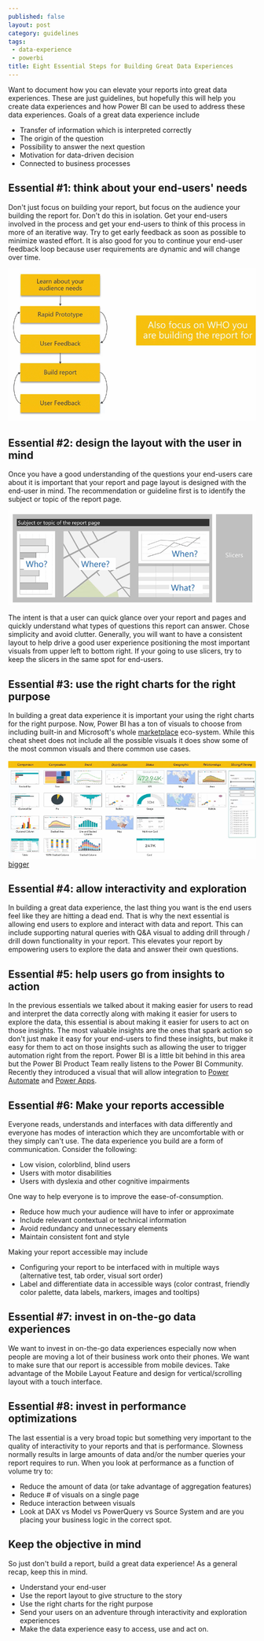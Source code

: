 ```yaml
---
published: false
layout: post
category: guidelines
tags:
 - data-experience
 - powerbi
title: Eight Essential Steps for Building Great Data Experiences
---
```


Want to document how you can elevate your reports into great data experiences. These are just guidelines, but hopefully this will help you create data experiences and how Power BI can be used to address these data experiences. Goals of a great data experience include

* Transfer of information which is interpreted correctly
* The origin of the question
* Possibility to answer the next question
* Motivation for data-driven decision
* Connected to business processes

## Essential \#1: think about your end-users' needs

Don't just focus on building your report, but focus on the audience your building the report for. Don't do this in isolation. Get your end-users involved in the process and get your end-users to think of this process in more of an iterative way. Try to get early feedback as soon as possible to minimize wasted effort. It is also good for you to continue your end-user feedback loop because user requirements are dynamic and will change over time. 

![iterative approach](/assets/posts/2021-04-31-eight-essential-steps-for-building-great-data-experiences/orig1x800.png)

## Essential \#2: design the layout with the user in mind

Once you have a good understanding of the questions your end-users care about it is important that your report and page layout is designed with the end-user in mind. The recommendation or guideline first is to identify the subject or topic of the report page.

![report layout](/assets/posts/2021-04-31-eight-essential-steps-for-building-great-data-experiences/orig2x800.png)

The intent is that a user can quick glance over your report and pages and quickly understand what types of questions this report can answer. Chose simplicity and avoid clutter. Generally, you will want to have a consistent layout to help drive a good user experience positioning the most important visuals from upper left to bottom right. If your going to use slicers, try to keep the slicers in the same spot for end-users.

## Essential \#3: use the right charts for the right purpose

In building a great data experience it is important your using the right charts for the right purpose. Now, Power BI has a ton of visuals to choose from including built-in and Microsoft's whole [marketplace](https://appsource.microsoft.com/en-us/marketplace/apps?product=power-bi-visuals) eco-system. While this cheat sheet does not include all the possible visuals it does show some of the most common visuals and there common use cases.

![charts and use cases](/assets/posts/2021-04-31-eight-essential-steps-for-building-great-data-experiences/orig3x800.png) [bigger](/assets/posts/2021-04-31-eight-essential-steps-for-building-great-data-experiences/orig3.png)

## Essential \#4: allow interactivity and exploration

In building a great data experience, the last thing you want is the end users feel like they are hitting a dead end. That is why the next essential is allowing end users to explore and interact with data and report. This can include supporting natural queries with Q&A visual to adding drill through / drill down functionality in your report. This elevates your report by empowering users to explore the data and answer their own questions. 

## Essential \#5: help users go from insights to action

In the previous essentials we talked about it making easier for users to read and interpret the data correctly along with making it easier for users to explore the data, this essential is about making it easier for users to act on those insights. The most valuable insights are the ones that spark action so don't just make it easy for your end-users to find these insights, but make it easy for them to act on those insights such as allowing the user to trigger automation right from the report. Power BI is a little bit behind in this area but the Power BI Product Team really listens to the Power BI Community. Recently they introduced a visual that will allow integration to [Power Automate](https://powerbi.microsoft.com/en-us/blog/announcing-the-new-power-automate-visual-for-power-bi-reports/) and [Power Apps](https://powerbi.microsoft.com/en-us/blog/from-insights-to-action-with-the-power-apps-custom-visual/).

## Essential \#6: Make your reports accessible

Everyone reads, understands and interfaces with data differently and everyone has modes of interaction which they are uncomfortable with or they simply can't use. The data experience you build are a form of communication. Consider the following:

* Low vision, colorblind, blind users
* Users with motor disabilities
* Users with dyslexia and other cognitive impairments

One way to help everyone is to improve the ease-of-consumption.

* Reduce how much your audience will have to infer or approximate
* Include relevant contextual or technical information
* Avoid redundancy and unnecessary elements
* Maintain consistent font and style

Making your report accessible may include

* Configuring your report to be interfaced with in multiple ways \(alternative test, tab order, visual sort order\)
* Label and differentiate data in accessible ways \(color contrast, friendly color palette, data labels, markers, images and tooltips\)

## Essential \#7: invest in on-the-go data experiences

We want to invest in on-the-go data experiences especially now when people are moving a lot of their business work onto their phones. We want to make sure that our report is accessible from mobile devices. Take advantage of the Mobile Layout Feature and design for vertical/scrolling layout with a touch interface.

## Essential \#8: invest in performance optimizations

The last essential is a very broad topic but something very important to the quality of interactivity to your reports and that is performance. Slowness normally results in large amounts of data and/or the number queries your report requires to run. When you look at performance as a function of volume try to:

* Reduce the amount of data \(or take advantage of aggregation features\)
* Reduce \# of visuals on a single page
* Reduce interaction between visuals
* Look at DAX vs Model vs PowerQuery vs Source System and are you placing your business logic in the correct spot. 

## Keep the objective in mind

So just don't build a report, build a great data experience! As a general recap, keep this in mind.

* Understand your end-user
* Use the report layout to give structure to the story
* Use the right charts for the right purpose
* Send your users on an adventure through interactivity and exploration experiences
* Make the data experience easy to access, use and act on. 
